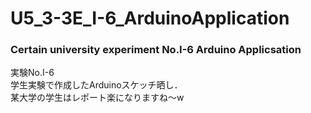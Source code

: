 # U5_3-3E_I-6_ArduinoApplication

<h3>Certain university experiment No.I-6 Arduino Applicsation</h3>

実験No.I-6<br>
学生実験で作成したArduinoスケッチ晒し．<br>
某大学の学生はレポート楽になりますね〜w
